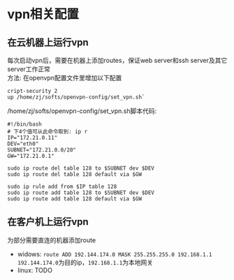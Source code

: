 # vpn相关配置

## 在云机器上运行vpn
每次启动vpn后，需要在机器上添加routes，保证web server和ssh server及其它server工作正常  
方法: 在openvpn配置文件里增加以下配置
```
cript-security 2
up /home/zj/softs/openvpn-config/set_vpn.sh`
```
/home/zj/softs/openvpn-config/set_vpn.sh脚本代码: 
```
#!/bin/bash
# 下4个值可从此命令取到: ip r
IP="172.21.0.11"
DEV="eth0"
SUBNET="172.21.0.0/20"
GW="172.21.0.1"

sudo ip route del table 128 to $SUBNET dev $DEV
sudo ip route del table 128 default via $GW

sudo ip rule add from $IP table 128
sudo ip route add table 128 to $SUBNET dev $DEV
sudo ip route add table 128 default via $GW
```

## 在客户机上运行vpn
为部分需要直连的机器添加route  
- widows: `route ADD 192.144.174.0 MASK 255.255.255.0 192.168.1.1`  
    `192.144.174.0`为目的ip，`192.168.1.1`为本地网关  
- linux: TODO
